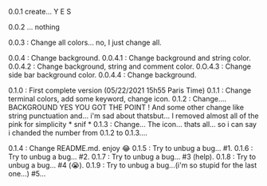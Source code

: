 0.0.1 create... Y E S

0.0.2 ... nothing

0.0.3 : Change all colors... no, I just change all.

0.0.4 : Change background.
0.0.4.1 : Change background and string color.
0.0.4.2 : Change background, string and comment color.
0.O.4.3 : Change side bar background color.
0.0.4.4 : Change background.

0.1.0 : First complete version (05/22/2021 15h55 Paris Time)
0.1.1 : Change terminal colors, add some keyword, change icon.
0.1.2 : Change.... BACKGROUND YES YOU GOT THE POINT ! And some other change like string punctuation and... i'm sad about thatsbut... I removed almost all of the pink for simplicity  * snif *
0.1.3 : Change... The icon... thats all...  so i can say i chanded the number from 0.1.2 to 0.1.3....

0.1.4 : Change README.md. enjoy :joy:
0.1.5 : Try to unbug a bug... #1.
0.1.6 : Try to unbug a bug... #2.
0.1.7 : Try to unbug a bug... #3 (help).
0.1.8 : Try to unbug a bug... #4 (:sob:).
0.1.9 : Try to unbug a bug...(i'm so stupid for the last one...) #5...
